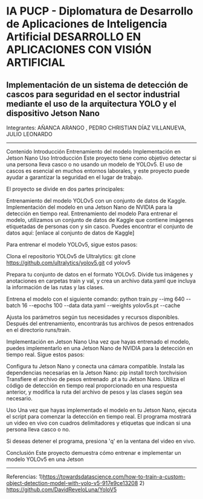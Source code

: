 IA PUCP - Diplomatura de Desarrollo de Aplicaciones de Inteligencia Artificial
DESARROLLO EN APLICACIONES CON VISIÓN ARTIFICIAL
============
Implementación de un sistema de detección de cascos para seguridad en el sector industrial mediante el uso de la arquitectura YOLO y el dispositivo Jetson Nano
----------------------------------
Integrantes:
AÑANCA ARANGO , PEDRO CHRISTIAN
DÍAZ VILLANUEVA, JULIO LEONARDO

----------------------------------
Contenido
Introducción
Entrenamiento del modelo
Implementación en Jetson Nano
Uso
Introducción
Este proyecto tiene como objetivo detectar si una persona lleva casco o no usando un modelo de YOLOv5. El uso de cascos es esencial en muchos entornos laborales, y este proyecto puede ayudar a garantizar la seguridad en el lugar de trabajo.

El proyecto se divide en dos partes principales:

Entrenamiento del modelo YOLOv5 con un conjunto de datos de Kaggle.
Implementación del modelo en una Jetson Nano de NVIDIA para la detección en tiempo real.
Entrenamiento del modelo
Para entrenar el modelo, utilizamos un conjunto de datos de Kaggle que contiene imágenes etiquetadas de personas con y sin casco. Puedes encontrar el conjunto de datos aquí: [enlace al conjunto de datos de Kaggle]

Para entrenar el modelo YOLOv5, sigue estos pasos:

Clona el repositorio YOLOv5 de Ultralytics:
git clone https://github.com/ultralytics/yolov5.git
cd yolov5

Prepara tu conjunto de datos en el formato YOLOv5. Divide tus imágenes y anotaciones en carpetas train y val, y crea un archivo data.yaml que incluya la información de las rutas y las clases.

Entrena el modelo con el siguiente comando:
python train.py --img 640 --batch 16 --epochs 100 --data data.yaml --weights yolov5s.pt --cache

Ajusta los parámetros según tus necesidades y recursos disponibles. Después del entrenamiento, encontrarás tus archivos de pesos entrenados en el directorio runs/train.

Implementación en Jetson Nano
Una vez que hayas entrenado el modelo, puedes implementarlo en una Jetson Nano de NVIDIA para la detección en tiempo real. Sigue estos pasos:

Configura tu Jetson Nano y conecta una cámara compatible.
Instala las dependencias necesarias en la Jetson Nano:
pip install torch torchvision
Transfiere el archivo de pesos entrenado .pt a tu Jetson Nano.
Utiliza el código de detección en tiempo real proporcionado en una respuesta anterior, y modifica la ruta del archivo de pesos y las clases según sea necesario.

Uso
Una vez que hayas implementado el modelo en tu Jetson Nano, ejecuta el script para comenzar la detección en tiempo real. El programa mostrará un video en vivo con cuadros delimitadores y etiquetas que indican si una persona lleva casco o no.

Si deseas detener el programa, presiona 'q' en la ventana del video en vivo.

Conclusión
Este proyecto demuestra cómo entrenar e implementar un modelo YOLOv5 en una Jetson


----------------------------------
Referencias:
1)https://towardsdatascience.com/how-to-train-a-custom-object-detection-model-with-yolo-v5-917e9ce13208
2) https://github.com/DavidReveloLuna/YoloV5
